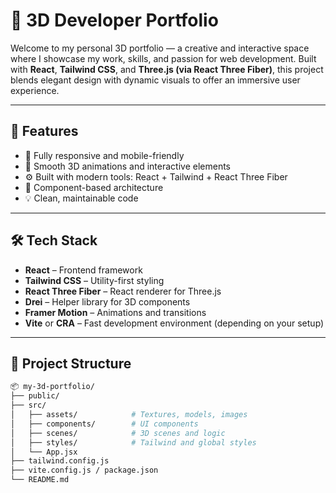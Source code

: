 # 🚀 3D Developer Portfolio

Welcome to my personal 3D portfolio — a creative and interactive space where I showcase my work, skills, and passion for web development. Built with **React**, **Tailwind CSS**, and **Three.js (via React Three Fiber)**, this project blends elegant design with dynamic visuals to offer an immersive user experience.

---

## 🌟 Features

- 🎯 Fully responsive and mobile-friendly
- 🧠 Smooth 3D animations and interactive elements
- ⚙️ Built with modern tools: React + Tailwind + React Three Fiber
- 🧩 Component-based architecture
- 💡 Clean, maintainable code

---

## 🛠️ Tech Stack

- **React** – Frontend framework
- **Tailwind CSS** – Utility-first styling
- **React Three Fiber** – React renderer for Three.js
- **Drei** – Helper library for 3D components
- **Framer Motion** – Animations and transitions
- **Vite** or **CRA** – Fast development environment (depending on your setup)

---

## 📁 Project Structure

```bash
📦 my-3d-portfolio/
├── public/
├── src/
│   ├── assets/            # Textures, models, images
│   ├── components/        # UI components
│   ├── scenes/            # 3D scenes and logic
│   ├── styles/            # Tailwind and global styles
│   └── App.jsx
├── tailwind.config.js
├── vite.config.js / package.json
└── README.md